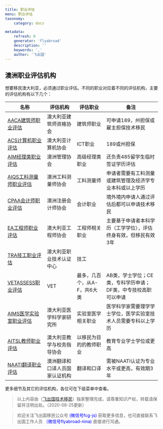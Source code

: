 ```yaml
---
title: 职业评估
menu: 职业评估
taxonomy:
    category: docs

metadata:
    refresh: 0
    generator: 'flyabroad'
    description: ''
    keywords: ','
    author: '飞出国'
---
```


## 澳洲职业评估机构

想要移民澳大利亚，必须通过职业评估。不同的职业对应着不同的评估机构，主要的评估机构有以下几个：

名称 | 评估机构 | 评估职业 | 备注
---|------|------|---
[AACA建筑师职业评估] | 澳大利亚建筑师资格协会 | 建筑师职业 | 可申请189，州担保或雇主担保技术移民
[ACS计算机职业评估] | 澳大利亚计算机协会 | ICT职业 | 189或州担保
[AIM经理类职业评估] | 澳洲管理协会 | 高级经理类职业 | 还负责485留学生临时签证学历评估
[AIQS工料测量师职业评估] | 澳洲工料测量师协会 | 工料测量师 | 申请者需要有工料测量或建筑管理及经济学专业本科或以上学历
[CPAA会计师职业评估] | 澳洲注册会计师协会 | 会计职业 | 境外境内申请人通过评估后都可以申请技术移民
[EA工程师职业评估] | 澳大利亚工程师协会 | 工程师相关职业 | 主要基于申请者本科学历（工学学位），评估终身有效，但移民有效3年
[TRA技工职业评估] | 澳大利亚职业技术认证中心 | 技工 | |
[VETASSESS职业评估] | VET | 最多，几百个，从A-F，共6大类 | AB类，学士学位；CE类，专科学历申请；DF类，中专技校高职可以申请
[AIMS医学实验室职业评估] | 澳大利亚医学科学家研究所 | 实验室医学相关职业 | 医学科学家需要理学学士学位，医学实验室技术人员需要专科以上学历
[AITSL教师职业评估] | 澳大利亚教学与校务指导协会 | 以移民为目的的教师职业 | 教育专业学士学位或更高
[NAATI翻译职业评估] | 澳洲翻译和口译人员国家认证机构 | 翻译和口译 | 需被NAATI认证为专业水平或更高，有效期3年


更多细节及其它的评估机构，各位可在下级菜单中查看。

[AACA建筑师职业评估]:/au/ass/aaca?target=_blank
[ACS计算机职业评估]:/au/ass/acs?target=_blank
[AIM经理类职业评估]:/au/ass/aim?target=_blank
[AIQS工料测量师职业评估]:/au/ass/aiqs?target=_blank
[CPAA会计师职业评估]:/au/ass/cpaa?target=_blank
[EA工程师职业评估]:/au/ass/ea?target=_blank
[TRA技工职业评估]:/au/ass/tra?target=_blank
[VETASSESS职业评估]:/au/ass/vet?target=_blank
[AIMS医学实验室职业评估]:/au/ass/aims?target=_blank
[AITSL教师职业评估]:/au/ass/aitsl?target=_blank
[NAATI翻译职业评估]:/au/ass/naati?target=_blank

> 以上内容由（[飞出国技术移民](http://js.flyabroad.com.hk)）独家整理完成，请尊重知识产权，转载请保留并注明出处。（2020-08-25更新）

> 欢迎关注飞出国移民公众号 <font color=Blue>(微信号fcg-js)</font> 获取更多信息，也可直接联系飞出国工作人员 <font color=Blue>（微信号flyabroad-nina)</font> 直接进行沟通。